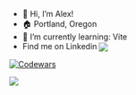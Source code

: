 - 👋 Hi, I’m Alex!
- 🏠 Portland, Oregon
- 🌱 I’m currently learning: Vite
- Find me on Linkedin   <a href="https://www.linkedin.com/in/ajohns12/"><img align="center" src="https://img.shields.io/badge/LinkedIn-6fd2f9?style=for-the-badge&logo=linkedin&logoColor=282a36"></a>
<p align="center">
  
[![Codewars](https://img.shields.io/badge/Codewars-B1361E?style=for-the-badge&logo=codewars&logoColor=grey)](https://img.shields.io/badge/Codewars-B1361E.svg?style=for-the-badge&logo=Codewars&logoColor=white)
<!-- <a href="https://github.com/anuraghazra/github-readme-stats">
  <img align="center" src="https://github-readme-stats.vercel.app/api?username=alexiusvdt&show_icons=true&theme=synthwave&hide=issues&hide_border=true&count_private=true" />
</a> -->
<a href="https://github.com/anuraghazra/github-readme-stats">
  <img align="center" src="https://github-readme-stats.vercel.app/api/top-langs/?username=alexiusvdt&layout=compact&theme=synthwave&hide_border=true" />
</a></p>

<!---
alexiusvdt/alexiusvdt is a ✨ special ✨ repository because its `README.md` (this file) appears on your GitHub profile.
You can click the Preview link to take a look at your changes.
--->
